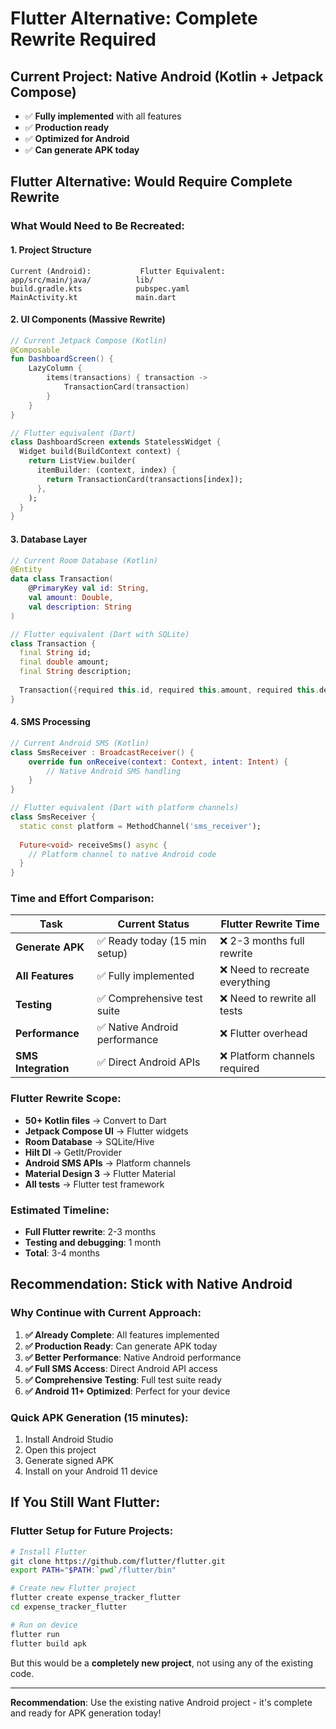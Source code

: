 # Flutter Alternative: Complete Rewrite Required

## Current Project: Native Android (Kotlin + Jetpack Compose)
- ✅ **Fully implemented** with all features
- ✅ **Production ready** 
- ✅ **Optimized for Android**
- ✅ **Can generate APK today**

## Flutter Alternative: Would Require Complete Rewrite

### What Would Need to Be Recreated:

#### 1. Project Structure
```
Current (Android):           Flutter Equivalent:
app/src/main/java/          lib/
build.gradle.kts            pubspec.yaml
MainActivity.kt             main.dart
```

#### 2. UI Components (Massive Rewrite)
```kotlin
// Current Jetpack Compose (Kotlin)
@Composable
fun DashboardScreen() {
    LazyColumn {
        items(transactions) { transaction ->
            TransactionCard(transaction)
        }
    }
}
```

```dart
// Flutter equivalent (Dart)
class DashboardScreen extends StatelessWidget {
  Widget build(BuildContext context) {
    return ListView.builder(
      itemBuilder: (context, index) {
        return TransactionCard(transactions[index]);
      },
    );
  }
}
```

#### 3. Database Layer
```kotlin
// Current Room Database (Kotlin)
@Entity
data class Transaction(
    @PrimaryKey val id: String,
    val amount: Double,
    val description: String
)
```

```dart
// Flutter equivalent (Dart with SQLite)
class Transaction {
  final String id;
  final double amount;
  final String description;
  
  Transaction({required this.id, required this.amount, required this.description});
}
```

#### 4. SMS Processing
```kotlin
// Current Android SMS (Kotlin)
class SmsReceiver : BroadcastReceiver() {
    override fun onReceive(context: Context, intent: Intent) {
        // Native Android SMS handling
    }
}
```

```dart
// Flutter equivalent (Dart with platform channels)
class SmsReceiver {
  static const platform = MethodChannel('sms_receiver');
  
  Future<void> receiveSms() async {
    // Platform channel to native Android code
  }
}
```

### Time and Effort Comparison:

| Task | Current Status | Flutter Rewrite Time |
|------|---------------|---------------------|
| **Generate APK** | ✅ Ready today (15 min setup) | ❌ 2-3 months full rewrite |
| **All Features** | ✅ Fully implemented | ❌ Need to recreate everything |
| **Testing** | ✅ Comprehensive test suite | ❌ Need to rewrite all tests |
| **Performance** | ✅ Native Android performance | ❌ Flutter overhead |
| **SMS Integration** | ✅ Direct Android APIs | ❌ Platform channels required |

### Flutter Rewrite Scope:
- **50+ Kotlin files** → Convert to Dart
- **Jetpack Compose UI** → Flutter widgets
- **Room Database** → SQLite/Hive
- **Hilt DI** → GetIt/Provider
- **Android SMS APIs** → Platform channels
- **Material Design 3** → Flutter Material
- **All tests** → Flutter test framework

### Estimated Timeline:
- **Full Flutter rewrite**: 2-3 months
- **Testing and debugging**: 1 month
- **Total**: 3-4 months

## Recommendation: Stick with Native Android

### Why Continue with Current Approach:
1. **✅ Already Complete**: All features implemented
2. **✅ Production Ready**: Can generate APK today
3. **✅ Better Performance**: Native Android performance
4. **✅ Full SMS Access**: Direct Android API access
5. **✅ Comprehensive Testing**: Full test suite ready
6. **✅ Android 11+ Optimized**: Perfect for your device

### Quick APK Generation (15 minutes):
1. Install Android Studio
2. Open this project
3. Generate signed APK
4. Install on your Android 11 device

## If You Still Want Flutter:

### Flutter Setup for Future Projects:
```bash
# Install Flutter
git clone https://github.com/flutter/flutter.git
export PATH="$PATH:`pwd`/flutter/bin"

# Create new Flutter project
flutter create expense_tracker_flutter
cd expense_tracker_flutter

# Run on device
flutter run
flutter build apk
```

But this would be a **completely new project**, not using any of the existing code.

---

**Recommendation**: Use the existing native Android project - it's complete and ready for APK generation today!